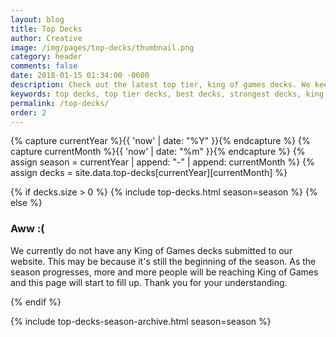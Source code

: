 ```yaml
---
layout: blog
title: Top Decks
author: Creative
image: /img/pages/top-decks/thumbnail.png
category: header
comments: false
date: 2018-01-15 01:34:00 -0600
description: Check out the latest top tier, king of games decks. We keep this list up-to-date to provide you with current season's strongest and best decks.
keywords: top decks, top tier decks, best decks, strongest decks, king of games decks
permalink: /top-decks/ 
order: 2 
---
```


{% capture currentYear %}{{ 'now' | date: "%Y" }}{% endcapture %}
{% capture currentMonth %}{{ 'now' | date: "%m" }}{% endcapture %}
{% assign season = currentYear | append: "-" | append: currentMonth %}
{% assign decks = site.data.top-decks[currentYear][currentMonth] %}

{% if decks.size > 0 %}
{% include top-decks.html season=season %}
{% else %}
<div class="section remote">
    <h3>Aww :(</h3>
    <p>We currently do not have any King of Games decks submitted to our website. This may be because it's still the beginning of the season. As the season progresses, more and more people will be reaching King of Games and this page will start to fill up. Thank you for your understanding.</p>
</div>
{% endif %}

{% include top-decks-season-archive.html season=season %}

<div class="clearfix"></div>
